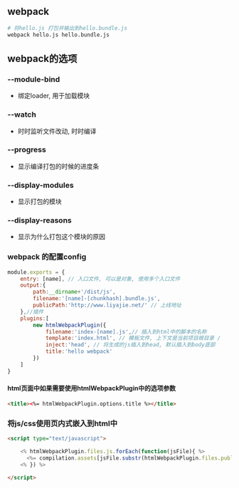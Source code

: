 ## webpack 

```bash
# 将hello.js 打包并输出到hello.bundle.js
webpack hello.js hello.bundle.js
```

## webpack的选项

### --module-bind
- 绑定loader, 用于加载模块

### --watch
- 时时监听文件改动, 时时编译

### --progress
- 显示编译打包的时候的进度条

### --display-modules
- 显示打包的模块

### --display-reasons
- 显示为什么打包这个模块的原因

### webpack 的配置config

```js
module.exports = {
    entry: [name], // 入口文件, 可以是对象, 使用多个入口文件
    output:{
        path:__dirname+'/dist/js',
        filename:'[name]-[chunkhash].bundle.js',
        publicPath:'http://www.liyajie.net/' // 上线地址
    },//插件
    plugins:[
        new htmlWebpackPlugin({
            filename:'index-[name].js',// 插入到html中的脚本的名称
            template:'index.html', // 模板文件, 上下文是当前项目根目录 /
            inject:'head', // 将生成的js插入到head, 默认插入到body底部
            title:'hello webpack'
        })
    ]
}
```
#### html页面中如果需要使用htmlWebpackPlugin中的选项参数

```html
<title><%= htmlWebpackPlugin.options.title %></title>
```

### 将js/css使用页内式嵌入到html中

```html
<script type="text/javascript">

    <% htmlWebpackPlugin.files.js.forEach(function(jsFile){ %>
      <%= compilation.assets[jsFile.substr(htmlWebpackPlugin.files.publicPath.length)].source() %>
    <% }) %>
  
</script>
```